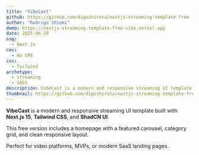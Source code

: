 ```yaml
---
title: "VibeCast"
github: https://github.com/digoshirota/nextjs-streaming-template-free
author: "Rodrigo Shiomi"
demo: https://nextjs-streaming-template-free-vibe.vercel.app
date: 2025-06-29
ssg:
  - Next Js
cms:
  - No CMS
css:
  - Tailwind 
archetype:
  - streaming
  - SASS
description: VibeCast is a modern and responsive streaming UI template built with Next.js 15, Tailwind CSS, and ShadCN.
thumbnail: https://github.com/digoshirota/nextjs-streaming-template-free/blob/main/VIBECAST-promo-cover.png
---
```


**VibeCast** is a modern and responsive streaming UI template built with **Next.js 15**, **Tailwind CSS**, and **ShadCN UI**.

This free version includes a homepage with a featured carousel, category grid, and clean responsive layout.

Perfect for video platforms, MVPs, or modern SaaS landing pages.


